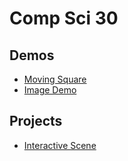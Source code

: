 # Comp Sci 30

## Demos
- [Moving Square](moving-square)
- [Image Demo](image-demo)


## Projects
- [Interactive Scene](interactive-scene)